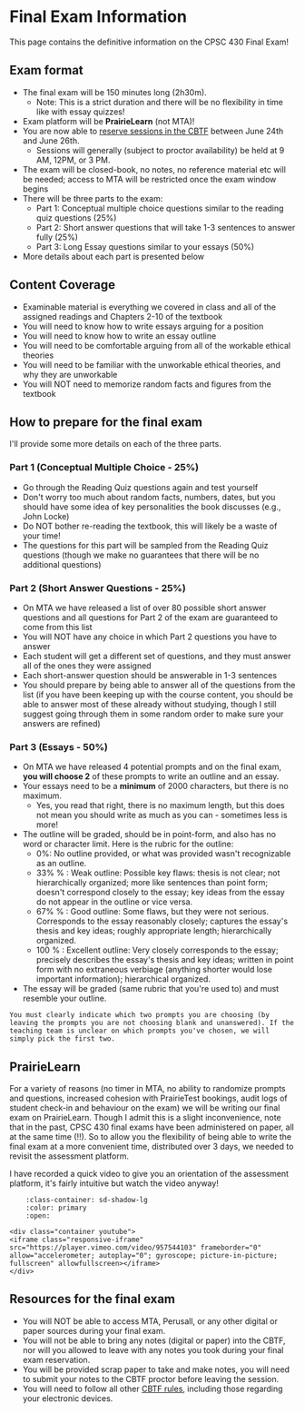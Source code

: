 Final Exam Information
=======================

This page contains the definitive information on the CPSC 430 Final Exam!

## Exam format

- The final exam will be 150 minutes long (2h30m).
    - Note: This is a strict duration and there will be no flexibility in time like with essay quizzes!
- Exam platform will be **PrairieLearn** (not MTA)!
- You are now able to [reserve sessions in the CBTF](https://ca.prairietest.com) between June 24th and June 26th.
    - Sessions will generally (subject to proctor availability) be held at 9 AM, 12PM, or 3 PM.
- The exam will be closed-book, no notes, no reference material etc will be needed; access to MTA will be restricted once the exam window begins
- There will be three parts to the exam:
    - Part 1: Conceptual multiple choice questions similar to the reading quiz questions (25%)
    - Part 2: Short answer questions that will take 1-3 sentences to answer fully (25%)
    - Part 3: Long Essay questions similar to your essays (50%)
- More details about each part is presented below

## Content Coverage

- Examinable material is everything we covered in class and all of the assigned readings and Chapters 2-10 of the textbook
- You will need to know how to write essays arguing for a position
- You will need to know how to write an essay outline
- You will need to be comfortable arguing from all of the workable ethical theories
- You will need to be familiar with the unworkable ethical theories, and why they are unworkable
- You will NOT need to memorize random facts and figures from the textbook

## How to prepare for the final exam

I'll provide some more details on each of the three parts.

### Part 1 (Conceptual Multiple Choice - 25%)

- Go through the Reading Quiz questions again and test yourself
- Don't worry too much about random facts, numbers, dates, but you should have some idea of key personalities the book discusses (e.g., John Locke)
- Do NOT bother re-reading the textbook, this will likely be a waste of your time!
- The questions for this part will be sampled from the Reading Quiz questions (though we make no guarantees that there will be no additional questions)

### Part 2 (Short Answer Questions - 25%)

- On MTA we have released a list of over 80 possible short answer questions and all questions for Part 2 of the exam are guaranteed to come from this list
- You will NOT have any choice in which Part 2 questions you have to answer
- Each student will get a different set of questions, and they must answer all of the ones they were assigned
- Each short-answer question should be answerable in 1-3 sentences
- You should prepare by being able to answer all of the questions from the list (if you have been keeping up with the course content, you should be able to answer most of these already without studying, though I still suggest going through them in some random order to make sure your answers are refined)

### Part 3 (Essays - 50%)

- On MTA we have released 4 potential prompts and on the final exam, **you will choose 2** of these prompts to write an outline and an essay.
- Your essays need to be a **minimum** of 2000 characters, but there is no maximum.
    - Yes, you read that right, there is no maximum length, but this does not mean you should write as much as you can - sometimes less is more!
- The outline will be graded, should be in point-form, and also has no word or character limit. Here is the rubric for the outline:
    - 0%: No outline provided, or what was provided wasn't recognizable as an outline.
    - 33% % : Weak outline: Possible key flaws: thesis is not clear; not hierarchically organized; more like sentences than point form; doesn't correspond closely to the essay; key ideas from the essay do not appear in the outline or vice versa.
    - 67% % : Good outline: Some flaws, but they were not serious. Corresponds to the essay reasonably closely; captures the essay's thesis and key ideas; roughly appropriate length; hierarchically organized.
    - 100 % : Excellent outline: Very closely corresponds to the essay; precisely describes the essay's thesis and key ideas; written in point form with no extraneous verbiage (anything shorter would lose important information); hierarchical organized.
- The essay will be graded (same rubric that you're used to) and must resemble your outline.

```{warning}
You must clearly indicate which two prompts you are choosing (by leaving the prompts you are not choosing blank and unanswered). If the teaching team is unclear on which prompts you've chosen, we will simply pick the first two.
```

## PrairieLearn

For a variety of reasons (no timer in MTA, no ability to randomize prompts and questions, increased cohesion with PrairieTest bookings, audit logs of student check-in and behaviour on the exam) we will be writing our final exam on PrairieLearn.
Though I admit this is a slight inconvenience, note that in the past, CPSC 430 final exams have been administered on paper, all at the same time (!!).
So to allow you the flexibility of being able to write the final exam at a more convenient time, distributed over 3 days, we needed to revisit the assessment platform.

I have recorded a quick video to give you an orientation of the assessment platform, it's fairly intuitive but watch the video anyway!

```{dropdown} Writing Essay 10 (and the Final Exam) in PrairieLearn in the CBTF 
    :class-container: sd-shadow-lg
    :color: primary
    :open:

<div class="container youtube">
<iframe class="responsive-iframe" src="https://player.vimeo.com/video/957544103" frameborder="0" allow="accelerometer; autoplay="0"; gyroscope; picture-in-picture; fullscreen" allowfullscreen></iframe>
</div>
```

## Resources for the final exam

- You will NOT be able to access MTA, Perusall, or any other digital or paper sources during your final exam.
- You will not be able to bring any notes (digital or paper) into the CBTF, nor will you allowed to leave with any notes you took during your final exam reservation.
- You will be provided scrap paper to take and make notes, you will need to submit your notes to the CBTF proctor before leaving the session.
- You will need to follow all other [CBTF rules](https://cbtf.ubc.ca/students/procedures), including those regarding your electronic devices.